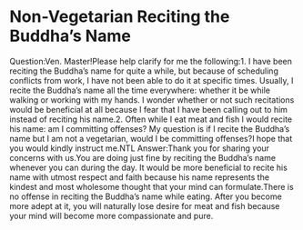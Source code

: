 # Non-Vegetarian Reciting the Buddha’s Name

Question:Ven. Master!Please help clarify for me the following:1. I have been reciting the Buddha’s name for quite a while, but because of scheduling conflicts from work, I have not been able to do it at specific times. ​​Usually, I recite the Buddha’s name all the time everywhere: whether it be while walking or working with my hands. I wonder whether or not such recitations would be beneficial at all because I fear that I have been calling out to him instead of reciting his name.2. Often while I eat meat and fish I would recite his name: am I committing offenses? My question is if I recite the Buddha’s name but I am not a vegetarian, would I be committing offenses?I hope that you would kindly instruct me.​NTL      Answer:Thank you for sharing your concerns with us.You are doing just fine by reciting the Buddha’s name whenever you can during the day. It would be more beneficial to recite his name with utmost respect and faith because his name represents the kindest and most wholesome thought that your mind can formulate.There is no offense in reciting the Buddha’s name while eating. After you become more adept at it, you will naturally lose desire for meat and fish because your mind will become more compassionate and pure.
